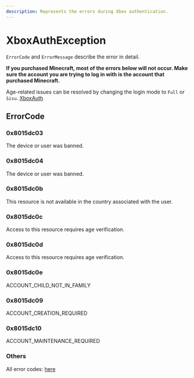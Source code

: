 ```yaml
---
description: Represents the errors during Xbox authentication.
---
```


# XboxAuthException

`ErrorCode` and `ErrorMessage` describe the error in detail.

**If you purchased Minecraft, most of the errors below will not occur. Make sure the account you are trying to log in with is the account that purchased Minecraft.**

Age-related issues can be resolved by changing the login mode to `Full` or `Sisu`. [XboxAuth](xboxauth.md)

## ErrorCode

### 0x8015dc03

The device or user was banned.

### 0x8015dc04

The device or user was banned.

### 0x8015dc0b

This resource is not available in the country associated with the user.

### 0x8015dc0c

Access to this resource requires age verification.

### 0x8015dc0d

Access to this resource requires age verification.

### 0x8015dc0e

ACCOUNT\_CHILD\_NOT\_IN\_FAMILY

### 0x8015dc09

ACCOUNT\_CREATION\_REQUIRED

### 0x8015dc10

ACCOUNT\_MAINTENANCE\_REQUIRED

### Others

All error codes: [here](https://github.com/microsoft/xbox-live-api/blob/730f579d41b64df5b57b52e629d12f23c6fb64ac/Source/Shared/errors\_legacy.h#L924)
